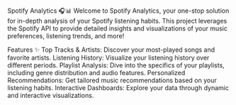 Spotify Analytics 🎧📊
Welcome to Spotify Analytics, your one-stop solution for in-depth analysis of your Spotify listening habits. This project leverages the Spotify API to provide detailed insights and visualizations of your music preferences, listening trends, and more!

Features ✨
Top Tracks & Artists: Discover your most-played songs and favorite artists.
Listening History: Visualize your listening history over different periods.
Playlist Analysis: Dive into the specifics of your playlists, including genre distribution and audio features.
Personalized Recommendations: Get tailored music recommendations based on your listening habits.
Interactive Dashboards: Explore your data through dynamic and interactive visualizations.
